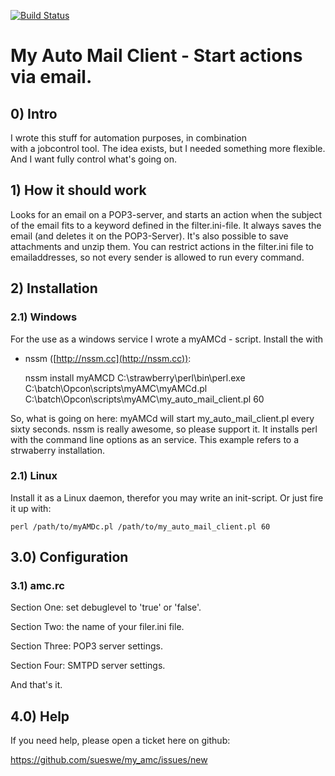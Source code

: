 
[![Build Status](https://travis-ci.org/sueswe/my_amc.svg?branch=travis)](https://travis-ci.org/sueswe/my_amc)

# My Auto Mail Client - Start actions via email.

## 0) Intro ##

I wrote this stuff for automation purposes, in combination  
with a jobcontrol tool. The idea exists, but I needed something more flexible. And I want fully control what's going on.

## 1) How it should work ##

Looks for an email on a POP3-server, and starts an action when the
subject of the email fits to a keyword defined in the filter.ini-file.
It always saves the email (and deletes it on the POP3-Server).
It's also possible to save attachments and unzip them.
You can restrict actions in the filter.ini file to emailaddresses,
so not every sender is allowed to run every command.


## 2) Installation ##

### 2.1) Windows ###

For the use as a windows service I wrote a myAMCd - script.
Install the with
* nssm ([http://nssm.cc](http://nssm.cc)):


    nssm install myAMCD C:\strawberry\perl\bin\perl.exe C:\batch\Opcon\scripts\myAMC\myAMCd.pl C:\\batch\\Opcon\\scripts\\myAMC\\my_auto_mail_client.pl 60


So, what is going on here: myAMCd will start my_auto_mail_client.pl every sixty seconds.
nssm is really awesome, so please support it.
It installs perl with the command line options as an service.
This example refers to a strwaberry installation.

### 2.1) Linux ###

Install it as a Linux daemon, therefor you may write an init-script. Or just fire it up with:

    perl /path/to/myAMDc.pl /path/to/my_auto_mail_client.pl 60

## 3.0) Configuration ##

### 3.1) amc.rc ###

Section One: set debuglevel to 'true' or 'false'.

Section Two: the name of your filer.ini file.

Section Three: POP3 server settings.

Section Four: SMTPD server settings.

And that's it.

## 4.0) Help ##

If you need help, please open a ticket here on github:

https://github.com/sueswe/my_amc/issues/new
